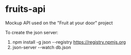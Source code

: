 # fruits-api
Mockup API used on the "Fruit at your door" project

To create the json server:

1. npm install -g json --registry https://registry.npmjs.org
2. json-server --watch db.json
